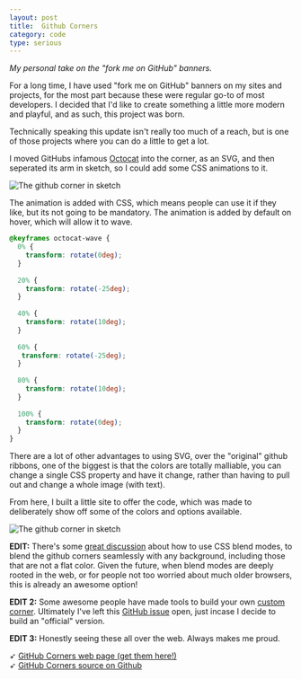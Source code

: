 ```yaml
---
layout: post
title:  Github Corners
category: code
type: serious
---
```


*My personal take on the "fork me on GitHub" banners.*

For a long time, I have used "fork me on GitHub" banners on my sites and projects, for the most part because these were regular go-to of most developers. I decided that I'd like to create something a little more modern and playful, and as such, this project was born.

Technically speaking this update isn't really too much of a reach, but is one of those projects where you can do a little to get a lot.

I moved GitHubs infamous [Octocat](https://octodex.github.com/) into the corner, as an SVG, and then seperated its arm in sketch, so I could add some CSS animations to it.

![The github corner in sketch]({{site.url}}/images/github-corners-1.png)

The animation is added with CSS, which means people can use it if they like, but its not going to be mandatory. The animation is added by default on hover, which will allow it to wave.

```css
@keyframes octocat-wave {
  0% {
    transform: rotate(0deg);
  }
  
  20% {
    transform: rotate(-25deg);
  }
  
  40% {
    transform: rotate(10deg);
  }
  
  60% {
   transform: rotate(-25deg);
  }
  
  80% {
    transform: rotate(10deg);
  }
  
  100% {
    transform: rotate(0deg);
  }
}
```

There are a lot of other advantages to using SVG, over the "original" github ribbons, one of the biggest is that the colors are totally malliable, you can change a single CSS property and have it change, rather than having to pull out and change a whole image (with text).

From here, I built a little site to offer the code, which was made to deliberately show off some of the colors and options available.

![The github corner in sketch]({{site.url}}/images/github-corners-2.png)

**EDIT:** There's some [great discussion](https://github.com/tholman/github-corners/issues/15) about how to use CSS blend modes, to blend the github corners seamlessly with any background, including those that are not a flat color. Given the future, when blend modes are deeply rooted in the web, or for people not too worried about much older browsers, this is already an awesome option!

**EDIT 2:** Some awesome people have made tools to build your own [custom corner](https://codepen.io/Rplus/pen/wKZOBo). Ultimately I've left this [GitHub issue](https://github.com/tholman/github-corners/issues/5) open, just incase I decide to build an "official" version.

**EDIT 3:** Honestly seeing these all over the web. Always makes me proud.

➶ [GitHub Corners web page (get them here!)](http://tholman.com/github-corners)<br>
➶ [GitHub Corners source on Github](https://github.com/tholman/github-corners)


